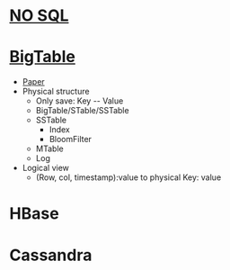 # [NO SQL](https://www.youtube.com/watch?v=qI_g07C_Q5I)
# [BigTable](https://www.cs.rutgers.edu/~pxk/417/notes/content/bigtable.html)
* [Paper](http://static.googleusercontent.com/media/research.google.com/en/us/archive/bigtable-osdi06.pdf)
* Physical structure
  * Only save: Key -- Value
  * BigTable/STable/SSTable
  * SSTable
    * Index
    * BloomFilter
  * MTable
  * Log
* Logical view
  * (Row, col, timestamp):value to physical Key: value
 # HBase
 # Cassandra
